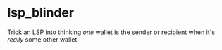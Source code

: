 # lsp_blinder
Trick an LSP into thinking *one* wallet is the sender or recipient when it's *really* some other wallet
